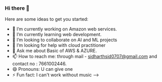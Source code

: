 ### Hi there 👋
Here are some ideas to get you started:

- 🔭 I’m currently working on Amazon web services.
- 🌱 I’m currently learning web development.
- 👯 I’m looking to collaborate on AI and ML projects
- 🤔 I’m looking for help with cloud practitioner
- 💬 Ask me about Basic of AWS & AZURE.  
- 📫 How to reach me: through mail - sidharthsid0707@gmail.com and contact no : 7661002446.
- 😄 Pronouns: U can give one
- ⚡ Fun fact: I can't work without music
-->

<!--
**sidharth9701/sidharth9701** is a ✨ _special_ ✨ repository because its `README.md` (this file) appears on your GitHub profile.

Here are some ideas to get you started:

- 🔭 I’m currently working on web development
- 🌱 I’m currently learning ...
- 👯 I’m looking to collaborate on ...
- 🤔 I’m looking for help with ...
- 💬 Ask me about ...
- 📫 How to reach me: ...
- 😄 Pronouns: ...
- ⚡ Fun fact: ...
-->

